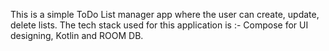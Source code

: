 This is a simple ToDo List manager app where the user can create, update, delete lists. 
The tech stack used for this application is :- Compose for UI designing, Kotlin and ROOM DB.
